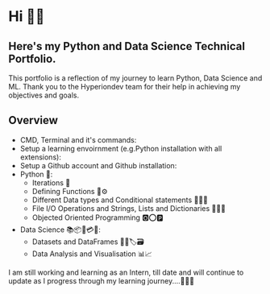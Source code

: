 # Hi 👋🏻
## Here's my Python and Data Science Technical Portfolio. 
This portfolio is a reflection of my journey to learn Python, Data Science and ML. Thank you to the Hyperiondev team for their help in achieving my objectives and goals. 

## Overview 
- CMD, Terminal and it's commands: 
- Setup a learning envoirnment (e.g.Python installation with all extensions):
- Setup a Github account and Github installation: 
- Python 🐍:
  -  Iterations 🔗
  -  Defining Functions 🧩⚙
  -  Different Data types and Conditional statements 🧱🔧🔨
  -  File I/O Operations and Strings, Lists and Dictionaries 📂📃📑
  -  Objected Oriented Programming 🅾⭕🅿
- Data Science 📚📦📇💳🧬:
  -  Datasets and DataFrames 💽📼🏷🗃
  -  Data Analysis and Visualisation 📊📈
   
I am still working and learning as an Intern, till date and will continue to update as I progress through my learning journey....🙂🙂🙂

